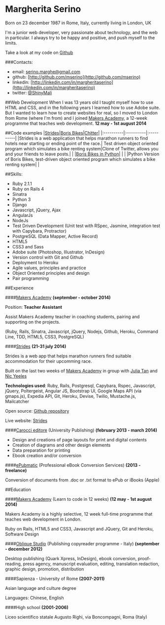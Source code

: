 Margherita Serino
==========
Born on 23 december 1987 in Rome, Italy, currently living in London, UK

I'm a junior web developer, very passionate about technology, and the web in particular.
I always try to be happy and positive, and push myself to the limits.

Take a look at my code on [Github](http://github.com/mserino)

###Contacts:
- email: serino.marghe@gmail.com
- github: [http://github.com/mserino](http://github.com/mserino)
- linkedin: [http://linkedin.com/in/margheritaserino](http://linkedin.com/in/margheritaserino)
- twitter: [@ShinyMali](https://twitter.com/ShinyMali)

##Web Development
When I was 13 years old I taught myself how to use HTML and CSS, and in the following years I learned how to use Adobe suite. But I wanted to learn how to create websites for real, so I moved to London from Rome (where I'm from) and I joined [Makers Academy](http://www.makersacademy.com), a 12-week programme that teaches web development. **12 may - 1st august 2014**

##Code examples
|[Strides](https://github.com/mserino/Strides)|[Boris Bikes](https://github.com/mserino/Boris-Bikes)|[Chitter](https://github.com/mserino/Chitter)|
|:----------|:----------|:----------|
|Strides is a web application that helps marathon runners to find hotels near starting or ending point of the race.| Test driven object oriented program which simulates a bike renting system|Clone of Twitter, allows you and your friends to leave posts.|
| |[Boris Bikes in Python](https://github.com/mserino/python-bikes)| |
| |Python Version of Boris Bikes, test-driven object oriented program which simulates a bike renting system| |

##Skills:
- Ruby 2.1.1
- Ruby on Rails 4
- Sinatra
- Python 3
- Django
- Javascript, jQuery, Ajax
- AngularJs
- NodeJs
- Test Driven Development (Unit test with RSpec, Jasmine, integration test with Capybara, Protractor)
- PostgreSQL (Data Mapper, Active Record)
- HTML5
- CSS3 and Sass
- Adobe suite (Photoshop, Illustrator, InDesign)
- Version control with Git and Github
- Deployment to Heroku
- Agile values, principles and practice
- Object Oriented principles and design
- Pair programming

##Experience

####[Makers Academy](http://www.makersacademy.com)
**(september - october 2014)**

Position: **Teacher Assistant**

Assist Makers Academy teacher in coaching students, pairing and supporting on the projects.

(Ruby, Rails, Sinatra, Javascript, jQuery, Nodejs, Github, Heroku, Command Line, TDD, HTML5, CSS3, PostgreSQL)

####[Strides](https://github.com/mserino/Strides)
**(21-31 july 2014)**

Strides is a web app that helps marathon runners find suitable accommodation for their upcomming race.

Built on the last two weeks of [Makers Academy](http://www.makersacademy.com) in group with [Julia Tan](https://github.com/juliatan) and [Nic Yeeles](https://github.com/nyeeles)

**Technologies used**: Ruby, Rails, Postgresql, Capybara, Rspec, Javascript, jQuery, Poltergeist, Angular JS, Bootstrap UI, Google Maps API (via gmaps.js), Expedia API, Git, Heroku, Devise, Twilio, Mustache.js, Mailcatcher

Open source: [Github repository](https://github.com/mserino/Strides)

Live website: [Strides](http://strides.herokuapp.com)

####[Carocci editore](http://www.carocci.it/) (University Publishing)
**(february 2013 - march 2014)**

- Design and creations of page layouts for print and digital contents
- Creation of diagrams and other design elements
- Data preparation for printing
- Ebook creation and/or conversion

####[ePubmatic](http://www.epubmatic.com/it/default.htm) (Professional eBook Conversion Services)
**(2013 - freelance)**

Conversion of documents from .doc or .txt format to ePub or iBooks (Apple)

##Education

####[Makers Academy](http://www.makersacademy.com) (Learn to code in 12 weeks)
**(12 may - 1st august 2014)**

Makers Academy is a highly selective, 12 week full-time programme that teaches web development in London.

Ruby on Rails, HTML5 and CSS3, Javascript and JQuery, Git and Heroku, Software Design

####[Oblique Studio](http://www.oblique.it/) (Publishing copyreader programme - Italy)
**(september - december 2012)**

Desktop publishing (Quark Xpress, InDesign), ebook conversion, proof-reading, press agency, manuscript evaluation, editing, translation redaction, graphic design, promotion, distribution

####Sapienza - University of Rome
**(2007-2011)**

Asian language and culture degree

Languages: Chinese, English

####High school
**(2001-2006)**

Liceo scientifico statale Augusto Righi, via Boncompagni, Roma (Italy)
